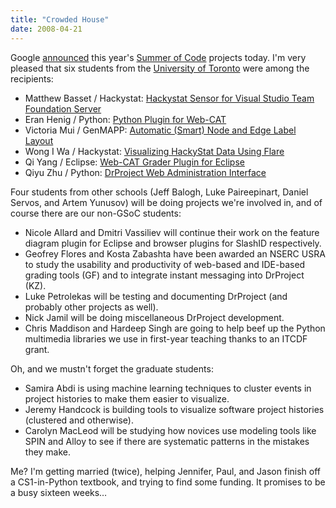 ```yaml
---
title: "Crowded House"
date: 2008-04-21
---
```

Google <a href="http://google-opensource.blogspot.com/2008/04/announcing-accepted-student-proposals.html">announced</a> this year's <a href="http://code.google.com/soc/2008">Summer of Code</a> projects today.  I'm very pleased that six students from the <a href="http://www.cs.utoronto.ca">University of Toronto</a> were among the recipients:
<ul>
  <li>Matthew Basset / Hackystat: <a href="http://code.google.com/soc/2008/hackystat/appinfo.html?csaid=615119FC73C5B169">Hackystat Sensor for Visual Studio Team Foundation Server</a></li>
  <li>Eran Henig / Python: <a href="http://code.google.com/soc/2008/psf/appinfo.html?csaid=556B21592B571FB9">Python Plugin for Web-CAT</a></li>
  <li>Victoria Mui / GenMAPP: <a href="http://code.google.com/soc/2008/genmapp/appinfo.html?csaid=90FE00341AE130FF">Automatic (Smart) Node and Edge Label Layout</a></li>
  <li>Wong I Wa / Hackystat: <a href="http://code.google.com/soc/2008/hackystat/appinfo.html?csaid=1C78F6822087D826">Visualizing HackyStat Data Using Flare</a></li>
  <li>Qi Yang / Eclipse: <a href="http://code.google.com/soc/2008/eclipse/appinfo.html?csaid=FAB3F61F2769D208">Web-CAT Grader Plugin for Eclipse</a></li>
  <li>Qiyu Zhu / Python: <a href="http://code.google.com/soc/2008/psf/appinfo.html?csaid=F3275527417A78FB">        DrProject Web Administration Interface</a></li>
</ul>
Four students from other schools (Jeff Balogh, Luke Paireepinart, Daniel Servos, and Artem Yunusov) will be doing projects we're involved in, and of course there are our non-GSoC students:
<ul>
  <li>Nicole Allard and Dmitri Vassiliev will continue their work on the feature diagram plugin for Eclipse and browser plugins for SlashID respectively.</li>
  <li>Geofrey Flores and Kosta Zabashta have been awarded an NSERC USRA to study the usability and productivity of web-based and IDE-based grading tools (GF) and to integrate instant messaging into DrProject (KZ).</li>
  <li>Luke Petrolekas will be testing and documenting DrProject (and probably other projects as well).</li>
  <li>Nick Jamil will be doing miscellaneous DrProject development.</li>
  <li>Chris Maddison and Hardeep Singh are going to help beef up the Python multimedia libraries we use in first-year teaching thanks to an ITCDF grant.</li>
</ul>
Oh, and we mustn't forget the graduate students:
<ul>
  <li>Samira Abdi is using machine learning techniques to cluster events in project histories to make them easier to visualize.</li>
  <li>Jeremy Handcock is building tools to visualize software project histories (clustered and otherwise).</li>
  <li>Carolyn  MacLeod will be studying how novices use modeling tools like SPIN and Alloy to see if there are systematic patterns in the mistakes they make.</li>
</ul>
Me? I'm getting married (twice), helping Jennifer, Paul, and Jason finish off a CS1-in-Python textbook, and trying to find some funding. It promises to be a busy sixteen weeks…
